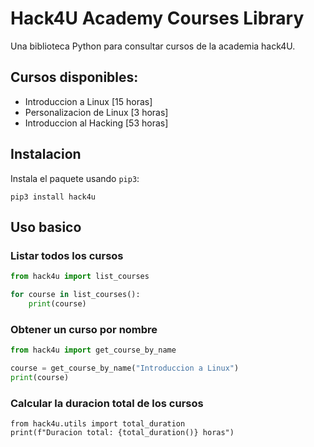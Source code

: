 # Hack4U Academy Courses Library

Una biblioteca Python para consultar cursos de la academia hack4U.

## Cursos disponibles:

- Introduccion a Linux [15 horas]
- Personalizacion de Linux [3 horas]
- Introduccion al Hacking [53 horas]

## Instalacion

Instala el paquete usando `pip3`:

```python3 
pip3 install hack4u
```

## Uso basico

### Listar todos los cursos

```python
from hack4u import list_courses

for course in list_courses():
    print(course)
```

### Obtener un curso por nombre

```python
from hack4u import get_course_by_name

course = get_course_by_name("Introduccion a Linux")
print(course)
```

### Calcular la duracion total de los cursos

```python3
from hack4u.utils import total_duration
print(f"Duracion total: {total_duration()} horas")
```
